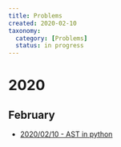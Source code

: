 ```yaml
---
title: Problems
created: 2020-02-10
taxonomy:
  category: [Problems]
  status: in progress
---
```


# 2020
## February
* [2020/02/10 - AST in python](2020/02/10)
